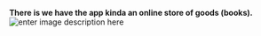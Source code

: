 **There is we have the app kinda an online store of goods (books).**
![enter image description here](https://www.dropbox.com/s/2tdge0gay6i9t23/scr2.png?dl=0)
